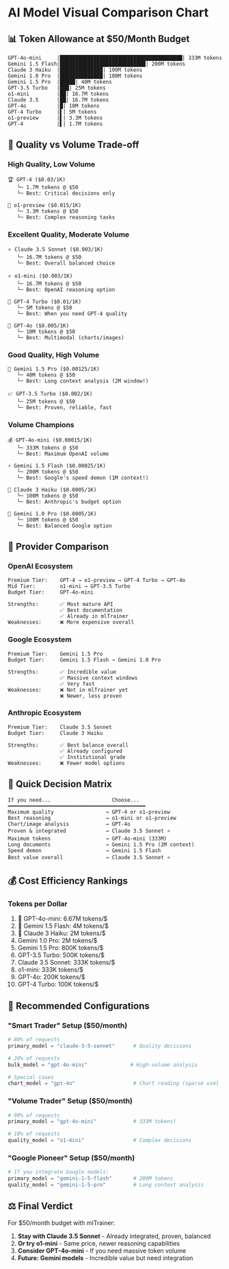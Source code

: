 # AI Model Visual Comparison Chart

## 📊 Token Allowance at $50/Month Budget

```
GPT-4o-mini     |████████████████████████████████████████| 333M tokens
Gemini 1.5 Flash|████████████████████████████| 200M tokens
Claude 3 Haiku  |██████████████| 100M tokens  
Gemini 1.0 Pro  |██████████████| 100M tokens
Gemini 1.5 Pro  |█████| 40M tokens
GPT-3.5 Turbo   |███| 25M tokens
o1-mini         |██| 16.7M tokens
Claude 3.5      |██| 16.7M tokens
GPT-4o          |█| 10M tokens
GPT-4 Turbo     |▌| 5M tokens
o1-preview      |▌| 3.3M tokens
GPT-4           |▌| 1.7M tokens
```

## 💎 Quality vs Volume Trade-off

### High Quality, Low Volume
```
🏆 GPT-4 ($0.03/1K)
   └─ 1.7M tokens @ $50
   └─ Best: Critical decisions only

🥇 o1-preview ($0.015/1K)
   └─ 3.3M tokens @ $50
   └─ Best: Complex reasoning tasks
```

### Excellent Quality, Moderate Volume
```
⭐ Claude 3.5 Sonnet ($0.003/1K)
   └─ 16.7M tokens @ $50
   └─ Best: Overall balanced choice

⭐ o1-mini ($0.003/1K)
   └─ 16.7M tokens @ $50
   └─ Best: OpenAI reasoning option

🌟 GPT-4 Turbo ($0.01/1K)
   └─ 5M tokens @ $50
   └─ Best: When you need GPT-4 quality

💫 GPT-4o ($0.005/1K)
   └─ 10M tokens @ $50
   └─ Best: Multimodal (charts/images)
```

### Good Quality, High Volume
```
🚀 Gemini 1.5 Pro ($0.00125/1K)
   └─ 40M tokens @ $50
   └─ Best: Long context analysis (2M window!)

📈 GPT-3.5 Turbo ($0.002/1K)
   └─ 25M tokens @ $50
   └─ Best: Proven, reliable, fast
```

### Volume Champions
```
💰 GPT-4o-mini ($0.00015/1K)
   └─ 333M tokens @ $50
   └─ Best: Maximum OpenAI volume

⚡ Gemini 1.5 Flash ($0.00025/1K)
   └─ 200M tokens @ $50
   └─ Best: Google's speed demon (1M context!)

🏃 Claude 3 Haiku ($0.0005/1K)
   └─ 100M tokens @ $50
   └─ Best: Anthropic's budget option

🎯 Gemini 1.0 Pro ($0.0005/1K)
   └─ 100M tokens @ $50
   └─ Best: Balanced Google option
```

## 🎨 Provider Comparison

### OpenAI Ecosystem
```
Premium Tier:    GPT-4 → o1-preview → GPT-4 Turbo → GPT-4o
Mid Tier:        o1-mini → GPT-3.5 Turbo
Budget Tier:     GPT-4o-mini

Strengths:       ✅ Most mature API
                 ✅ Best documentation
                 ✅ Already in mlTrainer
Weaknesses:      ❌ More expensive overall
```

### Google Ecosystem
```
Premium Tier:    Gemini 1.5 Pro
Budget Tier:     Gemini 1.5 Flash → Gemini 1.0 Pro

Strengths:       ✅ Incredible value
                 ✅ Massive context windows
                 ✅ Very fast
Weaknesses:      ❌ Not in mlTrainer yet
                 ❌ Newer, less proven
```

### Anthropic Ecosystem
```
Premium Tier:    Claude 3.5 Sonnet
Budget Tier:     Claude 3 Haiku

Strengths:       ✅ Best balance overall
                 ✅ Already configured
                 ✅ Institutional grade
Weaknesses:      ❌ Fewer model options
```

## 🎯 Quick Decision Matrix

```
If you need...                    Choose...
━━━━━━━━━━━━━━━━━━━━━━━━━━━━━━━━━━━━━━━━━━━━━
Maximum quality                 → GPT-4 or o1-preview
Best reasoning                  → o1-mini or o1-preview  
Chart/image analysis            → GPT-4o
Proven & integrated             → Claude 3.5 Sonnet ⭐
Maximum tokens                  → GPT-4o-mini (333M)
Long documents                  → Gemini 1.5 Pro (2M context)
Speed demon                     → Gemini 1.5 Flash
Best value overall              → Claude 3.5 Sonnet ⭐
```

## 💰 Cost Efficiency Rankings

### Tokens per Dollar
1. 🥇 GPT-4o-mini: 6.67M tokens/$
2. 🥈 Gemini 1.5 Flash: 4M tokens/$
3. 🥉 Claude 3 Haiku: 2M tokens/$
4. Gemini 1.0 Pro: 2M tokens/$
5. Gemini 1.5 Pro: 800K tokens/$
6. GPT-3.5 Turbo: 500K tokens/$
7. Claude 3.5 Sonnet: 333K tokens/$
8. o1-mini: 333K tokens/$
9. GPT-4o: 200K tokens/$
10. GPT-4 Turbo: 100K tokens/$

## 🚀 Recommended Configurations

### "Smart Trader" Setup ($50/month)
```python
# 80% of requests
primary_model = "claude-3-5-sonnet"      # Quality decisions

# 20% of requests  
bulk_model = "gpt-4o-mini"              # High-volume analysis

# Special cases
chart_model = "gpt-4o"                   # Chart reading (sparse use)
```

### "Volume Trader" Setup ($50/month)
```python
# 90% of requests
primary_model = "gpt-4o-mini"            # 333M tokens!

# 10% of requests
quality_model = "o1-mini"                # Complex decisions
```

### "Google Pioneer" Setup ($50/month)
```python
# If you integrate Google models:
primary_model = "gemini-1-5-flash"       # 200M tokens
quality_model = "gemini-1-5-pro"         # Long context analysis
```

## ⚖️ Final Verdict

For $50/month budget with mlTrainer:
1. **Stay with Claude 3.5 Sonnet** - Already integrated, proven, balanced
2. **Or try o1-mini** - Same price, newer reasoning capabilities
3. **Consider GPT-4o-mini** - If you need massive token volume
4. **Future: Gemini models** - Incredible value but need integration